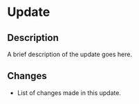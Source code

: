 # Update

## Description
A brief description of the update goes here.

## Changes
- List of changes made in this update.